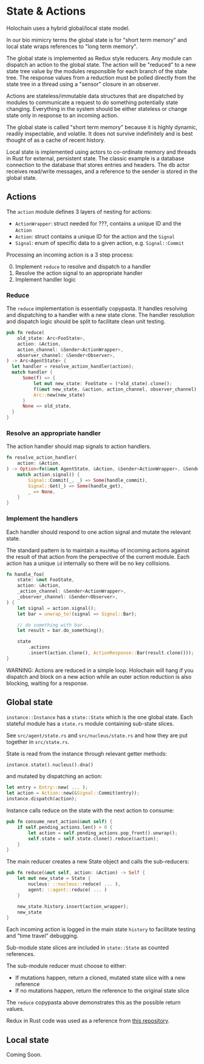 # State & Actions

Holochain uses a hybrid global/local state model.

In our bio mimicry terms the global state is for "short term memory" and local
state wraps references to "long term memory".

The global state is implemented as Redux style reducers. Any module can dispatch
an action to the global state. The action will be "reduced" to a new state tree
value by the modules responsible for each branch of the state tree. The response
values from a reduction must be polled directly from the state tree in a thread
using a "sensor" closure in an observer.

Actions are stateless/immutable data structures that are dispatched by modules
to communicate a request to do something potentially state changing. Everything
in the system should be either stateless or change state only in response to an
incoming action.

The global state is called "short term memory" because it is highly dynamic,
readily inspectable, and volatile. It does not survive indefinitely and is best
thought of as a cache of recent history.

Local state is implemented using actors to co-ordinate memory and threads in
Rust for external, persistent state. The classic example is a database
connection to the database that stores entries and headers. The db actor
receives read/write messages, and a reference to the sender is stored in the
global state.

## Actions

The `action` module defines 3 layers of nesting for actions:

- `ActionWrapper`: struct needed for ???, contains a unique ID and the `Action`
- `Action`: struct contains a unique ID for the action and the `Signal`
- `Signal`: enum of specific data to a given action, e.g. `Signal::Commit`

Processing an incoming action is a 3 step process:

0. Implement `reduce` to resolve and dispatch to a handler
0. Resolve the action signal to an appropriate handler
0. Implement handler logic

### Reduce

The `reduce` implementation is essentially copypasta. It handles resolving and
dispatching to a handler with a new state clone. The handler resolution and
dispatch logic should be split to facilitate clean unit testing.

```rust
pub fn reduce(
    old_state: Arc<FooState>,
    action: &Action,
    action_channel: &Sender<ActionWrapper>,
    observer_channel: &Sender<Observer>,
) -> Arc<AgentState> {
  let handler = resolve_action_handler(action);
  match handler {
      Some(f) => {
          let mut new_state: FooState = (*old_state).clone();
          f(&mut new_state, &action, action_channel, observer_channel);
          Arc::new(new_state)
      }
      None => old_state,
  }
}
```

### Resolve an appropriate handler

The action handler should map signals to action handlers.

```rust
fn resolve_action_handler(
    action: &Action,
) -> Option<fn(&mut AgentState, &Action, &Sender<ActionWrapper>, &Sender<Observer>)> {
    match action.signal() {
        Signal::Commit(_, _) => Some(handle_commit),
        Signal::Get(_) => Some(handle_get),
        _ => None,
    }
}
```

### Implement the handlers

Each handler should respond to one action signal and mutate the relevant state.

The standard pattern is to maintain a `HashMap` of incoming actions against the
result of that action from the perspective of the current module. Each action
has a unique `id` internally so there will be no key collisions.

```rust
fn handle_foo(
    state: &mut FooState,
    action: &Action,
    _action_channel: &Sender<ActionWrapper>,
    _observer_channel: &Sender<Observer>,
) {
    let signal = action.signal();
    let bar = unwrap_to!(signal => Signal::Bar);

    // do something with bar...
    let result = bar.do_something();

    state
        .actions
        .insert(action.clone(), ActionResponse::Bar(result.clone()));
}
```

WARNING: Actions are reduced in a simple loop. Holochain will hang if you
dispatch and block on a new action while an outer action reduction is also
blocking, waiting for a response.

## Global state

`instance::Instance` has a `state::State` which is the one global state. Each
stateful module has a `state.rs` module containing sub-state slices.

See `src/agent/state.rs` and `src/nucleus/state.rs` and how they are put
together in `src/state.rs`.

State is read from the instance through relevant getter methods:

```rust
instance.state().nucleus().dna()
```

and mutated by dispatching an action:

```rust
let entry = Entry::new( ... );
let action = Action::new(&Signal::Commit(entry));
instance.dispatch(action);
```

Instance calls reduce on the state with the next action to consume:

```rust
pub fn consume_next_action(&mut self) {
    if self.pending_actions.len() > 0 {
        let action = self.pending_actions.pop_front().unwrap();
        self.state = self.state.clone().reduce(&action);
    }
}
```

The main reducer creates a new State object and calls the sub-reducers:

```rust
pub fn reduce(&mut self, action: &Action) -> Self {
    let mut new_state = State {
        nucleus: ::nucleus::reduce( ... ),
        agent: ::agent::reduce( ... )
    }

    new_state.history.insert(action_wrapper);
    new_state
}
```

Each incoming action is logged in the main state `history` to facilitate testing
and "time travel" debugging.

Sub-module state slices are included in `state::State` as counted references.

The sub-module reducer must choose to either:

- If mutations happen, return a cloned, mutated state slice with a new reference
- If no mutations happen, return the reference to the original state slice

The `reduce` copypasta above demonstrates this as the possible return values.

Redux in Rust code was used as a reference from [this repository](https://github.com/rust-redux/rust-redux).

## Local state

Coming Soon.
